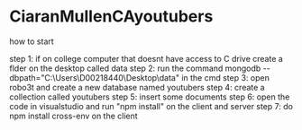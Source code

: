 # CiaranMullenCAyoutubers

how to start

step 1: if on college computer that doesnt have access to C drive create a flder on the desktop called data
step 2: run the command mongodb --dbpath="C:\Users\D00218440\Desktop\data" in the cmd
step 3: open robo3t and create a new database named youtubers 
step 4: create a collection called youtubers
step 5: insert some documents 
step 6: open the code in visualstudio and run "npm install" on the client and server
step 7: do npm install cross-env on the client
